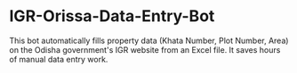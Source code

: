 # IGR-Orissa-Data-Entry-Bot
This bot automatically fills property data (Khata Number, Plot Number, Area) on the Odisha government's IGR website from an Excel file. It saves hours of manual data entry work.
